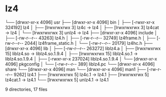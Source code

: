 # lz4
└── [drwxr-xr-x        4096]  usr
    ├── [drwxr-xr-x        4096]  bin
    │   ├── [-rwxr-xr-x      324192]  lz4
    │   ├── [lrwxrwxrwx           3]  lz4c -> lz4
    │   ├── [lrwxrwxrwx           3]  lz4cat -> lz4
    │   └── [lrwxrwxrwx           3]  unlz4 -> lz4
    ├── [drwxr-xr-x        4096]  include
    │   ├── [-rw-r--r--       43263]  lz4.h
    │   ├── [-rw-r--r--       32749]  lz4frame.h
    │   ├── [-rw-r--r--        2044]  lz4frame_static.h
    │   └── [-rw-r--r--       20179]  lz4hc.h
    ├── [drwxr-xr-x        4096]  lib
    │   ├── [-rw-r--r--      263272]  liblz4.a
    │   ├── [lrwxrwxrwx          15]  liblz4.so -> liblz4.so.1.9.4
    │   ├── [lrwxrwxrwx          15]  liblz4.so.1 -> liblz4.so.1.9.4
    │   ├── [-rwxr-xr-x      237024]  liblz4.so.1.9.4
    │   └── [drwxr-xr-x        4096]  pkgconfig
    │       └── [-rw-r--r--         389]  liblz4.pc
    └── [drwxr-xr-x        4096]  share
        └── [drwxr-xr-x        4096]  man
            └── [drwxr-xr-x        4096]  man1
                ├── [-rw-r--r--        9262]  lz4.1
                ├── [lrwxrwxrwx           5]  lz4c.1 -> lz4.1
                ├── [lrwxrwxrwx           5]  lz4cat.1 -> lz4.1
                └── [lrwxrwxrwx           5]  unlz4.1 -> lz4.1

9 directories, 17 files
```